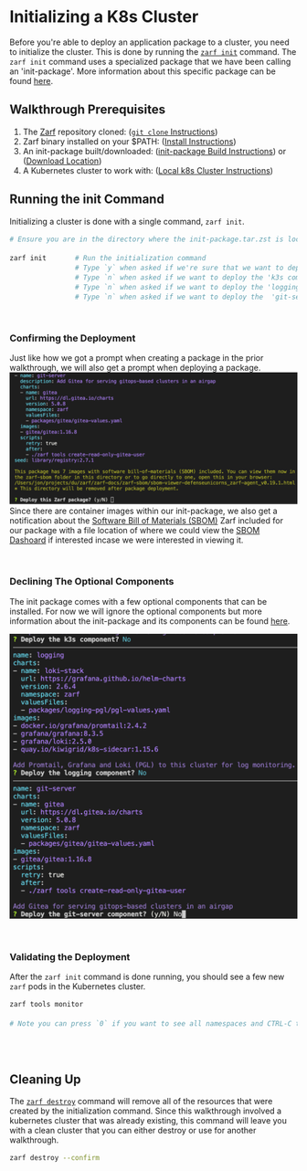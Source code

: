 # Initializing a K8s Cluster
<!-- TODO: Is this ok to say if it's true 99% of the time? -->
Before you're able to deploy an application package to a cluster, you need to initialize the cluster. This is done by running the [`zarf init`](../4-user-guide/1-the-zarf-cli/100-cli-commands/zarf_init.md) command. The `zarf init` command uses a specialized package that we have been calling an 'init-package'. More information about this specific package can be found [here](../4-user-guide/2-zarf-packages/3-the-zarf-init-package.md).


## Walkthrough Prerequisites
1. The [Zarf](https://github.com/defenseunicorns/zarf) repository cloned: ([`git clone` Instructions](https://docs.github.com/en/repositories/creating-and-managing-repositories/cloning-a-repository))
1. Zarf binary installed on your $PATH: ([Install Instructions](../3-getting-started.md#installing-zarf))
1. An init-package built/downloaded: ([init-package Build Instructions](./0-creating-a-zarf-package.md)) or ([Download Location](https://github.com/defenseunicorns/zarf/releases))
1. A Kubernetes cluster to work with: ([Local k8s Cluster Instructions](./#setting-up-a-local-kubernetes-cluster))

## Running the init Command
<!-- TODO: Should add a note about user/pass combos that get printed out when done (and how to get those values again later) -->
Initializing a cluster is done with a single command, `zarf init`.

```bash
# Ensure you are in the directory where the init-package.tar.zst is located

zarf init       # Run the initialization command
                # Type `y` when asked if we're sure that we want to deploy the package and hit enter
                # Type `n` when asked if we want to deploy the 'k3s component' and hit enter
                # Type `n` when asked if we want to deploy the 'logging component' and hit enter (optional)
                # Type `n` when asked if we want to deploy the  'git-server component' and hit enter (optional)
```



<br />

### Confirming the Deployment
Just like how we got a prompt when creating a package in the prior walkthrough, we will also get a prompt when deploying a package.
![Confirm Package Deploy](../.images/walkthroughs/package_deploy_confirm.png)
Since there are container images within our init-package, we also get a notification about the [Software Bill of Materials (SBOM)](https://www.ntia.gov/SBOM) Zarf included for our package with a file location of where we could view the [SBOM Dashoard](../7-dashboard-ui/1-sbom-dashboard.md) if interested incase we were interested in viewing it.

<br />

### Declining The Optional Components
The init package comes with a few optional components that can be installed. For now we will ignore the optional components but more information about the init-package and its components can be found [here](../4-user-guide/2-zarf-packages/3-the-zarf-init-package.md).

![Optional init Components](../.images/walkthroughs/optional_init_comonents.png)

<br />


### Validating the Deployment
<!-- TODO: Would a screenshot be helpful here? -->
After the `zarf init` command is done running, you should see a few new `zarf` pods in the Kubernetes cluster.
```bash
zarf tools monitor

# Note you can press `0` if you want to see all namespaces and CTRL-C to exit
```

<br />
<br />


## Cleaning Up
The [`zarf destroy`](../4-user-guide/1-the-zarf-cli/100-cli-commands/zarf_destroy.md) command will remove all of the resources that were created by the initialization command. Since this walkthrough involved a kubernetes cluster that was already existing, this command will leave you with a clean cluster that you can either destroy or use for another walkthrough.

```bash
zarf destroy --confirm
```
